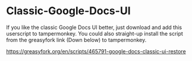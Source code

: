 # Classic-Google-Docs-UI

If you like the classic Google Docs UI better, just download and add this userscript to tampermonkey. You could also straight-up install the script from the greasyfork link (Down below) to tampermonkey.

https://greasyfork.org/en/scripts/465791-google-docs-classic-ui-restore
